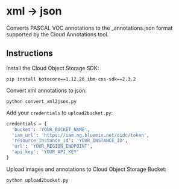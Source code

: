 # xml -> json
Converts PASCAL VOC annotations to the \_annotations.json format supported by the Cloud Annotations tool.

## Instructions
Install the Cloud Object Storage SDK:
```
pip install botocore==1.12.26 ibm-cos-sdk==2.3.2
```

Convert xml annotations to json:
```
python convert_xml2json.py
```

Add your `credentials` to `upload2bucket.py`:
```python
credentials = {
  'bucket': 'YOUR_BUCKET_NAME',
  'iam_url': 'https://iam.ng.bluemix.net/oidc/token',
  'resource_instance_id': 'YOUR_INSTANCE_ID',
  'url': 'YOUR_REGION_ENDPOINT',
  'api_key': 'YOUR_API_KEY'
}
```

Upload images and annotations to Cloud Object Storage Bucket:
```
python upload2bucket.py
```
